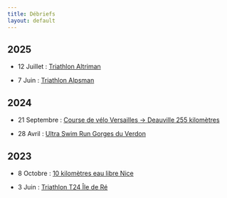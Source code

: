 ```yaml
---
title: Débriefs
layout: default
---
```


## 2025

- 12 Juillet : [Triathlon Altriman](./2025_07_12_Altriman.md)

- 7 Juin : [Triathlon Alpsman](./2025_06_07_Alpsman.md)

## 2024

- 21 Septembre : [Course de vélo Versailles -> Deauville 255 kilomètres](./2024_09_21_Cyclo_Versailles_Deauville.md)

- 28 Avril : [Ultra Swim Run Gorges du Verdon](./2024_04_28_Swim_Run_Verdon.md)

## 2023

- 8 Octobre : [10 kilomètres eau libre Nice](./2023_10_08_Swim_Nice.md)

- 3 Juin : [Triathlon T24 Île de Ré](./2023_06_03_T24_Ile_de_Re.md)


